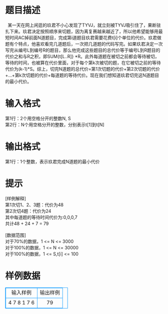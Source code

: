 # 

 
 # 题目描述 
&nbsp;&nbsp;某一天在网上闲逛的玖君不小心发现了TYVJ，就立刻被TYVJ吸引住了，果断驻扎下来。玖君决定按照顺序来切题，因为离复赛越来越近了，所以他希望能够用最短时间AC掉前面N道题目，完成第i道题目玖君需要花费t[i]个单位的代价。玖君做题有个特点，他喜欢看完几道题后，一次把几道题的代码写完。如果玖君决定一次写完从编号L到编号R的题目，那么他完成这些题目的总代价等于编号L到R题目的代价之和与R之积，即SUM{t[L..R]}&nbsp;*R。此外每道题在被切之前都会等待被切，等待的时间，也被算在代价里面，对于每个第k次被切的题，在它被切之前的等待代价为(k-1)*S。综上，切完N道题的总代价=第1次切题的代价+第2次切题的代价+...+第k次切题的代价+每道题的等待代价。现在我们想知道玖君切完这N道题目的最小代价。&nbsp; 

 
 # 输入格式 
第1行：2个用空格分开的整数N,&nbsp;S<BR>第2行：N个用空格分开的整数，分别表示t[1]到t[N]<BR> 

 
 # 输出格式 
第1行：1个整数，表示玖君完成N道题的最小代价<BR> 

 
 # 提示 
[样例解释]<BR>第1次切1、2、3题：代价为48<BR>第2次切4题：代价为24<BR>其中每道题的等待时间代价为:0,0,0,7<BR>共计48&nbsp;+&nbsp;24&nbsp;+&nbsp;7&nbsp;=&nbsp;79<BR><BR>[数据范围]<BR>对于70%的数据，1&nbsp;&lt;=&nbsp;N&nbsp;&lt;=&nbsp;3000<BR>对于100%的数据，1&nbsp;&lt;=&nbsp;N&nbsp;&lt;=&nbsp;30000<BR>对于100%的数据，1&nbsp;&lt;=&nbsp;S,t[i]&nbsp;&lt;=&nbsp;100<BR> 
# 样例数据
<style>
        table,table tr th, table tr td { border:1px solid #0094ff; }
        table { width: 200px; min-height: 25px; line-height: 25px; text-align: center; border-collapse: collapse;}   
    </style>
<table>
	<tr>
		<td>输入样例</td>
		<td>输出样例</td>
	</tr>
<tr><td>4 7
8 1 7 6
</td><td>79
</td></tr></table>
